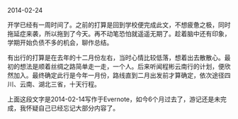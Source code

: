 2014-02-24

开学已经有一周时间了。之前的打算是回到学校便完成此文，不想疲惫之极，同时拖延症来袭，所以拖到了今天。再不动笔恐怕就遥遥无期了。趁着脑中还有印象，学期开始负债不多的机会，聊作总结。

有出行的打算是在去年的十二月份左右，当时心情比较低落，想着出去散散心。最初的想法是顺着丝绸之路简单走一走，一个人。后来听闻程彬云南行的计划，便欣然加入。最终确定此行是今年一月份，路线直到二月出发前才算确定，依次途径四川、云南、湖北三省，十天行程。


上面这段文字是2014-02-14写作于Evernote，如今6个月过去了，游记还是未完成，我怀疑自己已经忘记大部分内容了。
